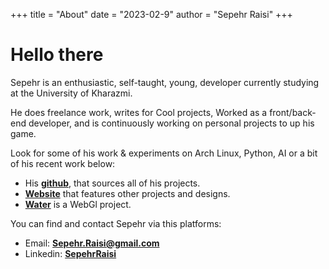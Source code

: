 +++
title = "About"
date = "2023-02-9"
author = "Sepehr Raisi"
+++

# Hello there
Sepehr is an enthusiastic, self-taught, young, developer currently studying at the University of Kharazmi.

He does freelance work, writes for Cool projects, Worked as a front/back-end developer, and is continuously working on personal projects to up his game.

Look for some of his work & experiments on Arch Linux, Python, AI or a bit of his recent work below:

- His [**github**](https://github.com/sepehrraisi), that sources all of his projects.
- [**Website**](https://sepehrraisi.ir) that features other projects and designs.
- [**Water**](https://sepehrraisi.ir/webgl-water) is a WebGl project.

You can find and contact Sepehr via this platforms:
<!-- - [**Twitter**]() -->
- Email: [**Sepehr.Raisi@gmail.com**](mailto:sepehr.raisi@gmail.com)
- Linkedin: [**SepehrRaisi**](https://www.linkedin.com/in/sepehrraisi/)

